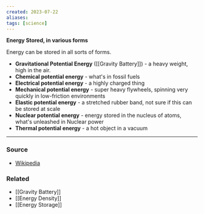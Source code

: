 ```yaml
---
created: 2023-07-22
aliases: 
tags: [science]
---
```

**Energy Stored, in various forms**

Energy can be stored in all sorts of forms.

- **Gravitational Potential Energy** ([[Gravity Battery]]) - a heavy weight, high in the air.
- **Chemical potential energy** - what's in fossil fuels
- **Electrical potential energy** - a highly charged thing 
- **Mechanical potential energy** - super heavy flywheels, spinning very quickly in low-friction environments 
- **Elastic potential energy** - a stretched rubber band, not sure if this can be stored at scale
- **Nuclear potential energy** - energy stored in the nucleus of atoms, what's unleashed in Nuclear power
- **Thermal potential energy** - a hot object in a vacuum

---
### Source
- [Wikipedia](https://en.wikipedia.org/wiki/Potential_energy)

### Related
- [[Gravity Battery]]
- [[Energy Density]]
- [[Energy Storage]]
 